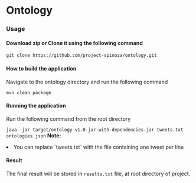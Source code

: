 # Ontology

### Usage

#### Download zip or Clone it using the following command

`git clone https://github.com/project-spinoza/ontology.git`
#### How to build the application

Navigate to the ontology directory and run the following command

`mvn clean package`
#### Running the application
Run the following command from the root directory

`java -jar target/ontology-v1.0-jar-with-dependencies.jar tweets.txt ontologies.json`
<b>Note:</b>
<li>You can replace `tweets.txt` with the file containing one tweet per line</li>

#### Result
The final result will be stored in `results.txt` file, at root directory of project. 



